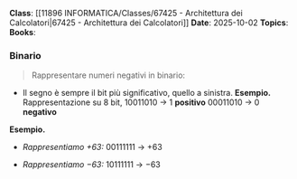 **Class**: [[11896 INFORMATICA/Classes/67425 - Architettura dei Calcolatori|67425 - Architettura dei Calcolatori]]
**Date**: 2025-10-02
**Topics**:
**Books**:

### Binario
> Rappresentare numeri negativi in binario:
- Il segno è sempre il bit più significativo, quello a sinistra.
**Esempio.**
Rappresentazione su 8 bit,
$10011010$ → $1$ **positivo**
$00011010$ → $0$ **negativo**

**Esempio.**
- *Rappresentiamo $+63$:*
	$00111111$ → $+63$

- *Rappresentiamo $-63$:*
	$10111111$ → $-63$
